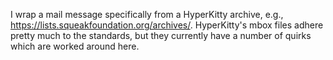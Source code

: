 I wrap a mail message specifically from a HyperKitty archive, e.g., https://lists.squeakfoundation.org/archives/. HyperKitty's mbox files adhere pretty much to the standards, but they currently have a number of quirks which are worked around here.